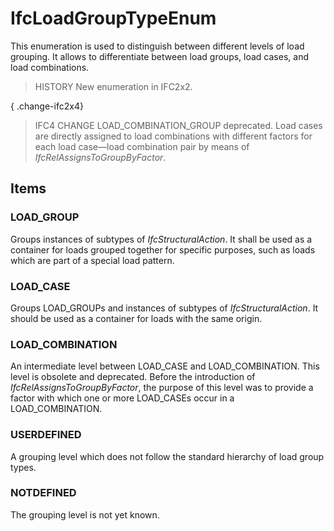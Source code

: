 # IfcLoadGroupTypeEnum

This enumeration is used to distinguish between different levels of load grouping. It allows to differentiate between load groups, load cases, and load combinations.

> HISTORY New enumeration in IFC2x2.

{ .change-ifc2x4}
> IFC4 CHANGE LOAD_COMBINATION_GROUP deprecated. Load cases are directly assigned to load combinations with different factors for each load case&mdash;load combination pair by means of _IfcRelAssignsToGroupByFactor_.

## Items

### LOAD_GROUP
Groups instances of subtypes of _IfcStructuralAction_. It shall be used as a container for loads grouped together for specific purposes, such as loads which are part of a special load pattern.

### LOAD_CASE
Groups LOAD_GROUPs and instances of subtypes of _IfcStructuralAction_.
      It should be used as a container for loads with the same origin.

### LOAD_COMBINATION
An intermediate level between LOAD_CASE and LOAD_COMBINATION. This level is obsolete and deprecated. Before the introduction of _IfcRelAssignsToGroupByFactor_, the purpose of this level was to provide a factor with which one or more LOAD_CASEs occur in a LOAD_COMBINATION.

### USERDEFINED
A grouping level which does not follow the standard hierarchy of load group types.

### NOTDEFINED
The grouping level is not yet known.
